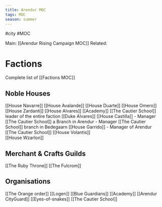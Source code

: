 ```yaml
---
title: Arendur MOC
tags: MOC
season: summer
---
```

 
#city #MOC 

Main: [[Arendur Rising Campaign MOC]]
Related: 


# Factions
Complete list of [[Factions MOC]]
## Noble Houses
[[House Navarre]]
	[[House Avalande]]
	[[House Duarte]]
[[House Omero]]
	[[House Zardanti]]
[[House Alvares]]
	[[Academy]]
	[[The Cautier School]]
		leader of the entire faction [[Duke Alvares]]
		[[House Castilla]] 	- Manager [[The Cautier School]] a Branch in Arendur
							- Manager [[The Cautier School]] branch in Bedegaarn
		[[House Garrido]]	- Manager of Arendur [[The Cautier School]]
[[House Volantis]]	
[[House Wzarlon]]

## Merchant & Crafts Guilds
[[The Ruby Throne]]
	[[The Fulcrom]]
## Organisations
[[The Orange order]]
[[Logen]]
[[Blue Guardians]]
[[Academy]]
[[Arendur CityGuard]]
[[Eyes-of-snakes]]
[[The Cautier School]]

